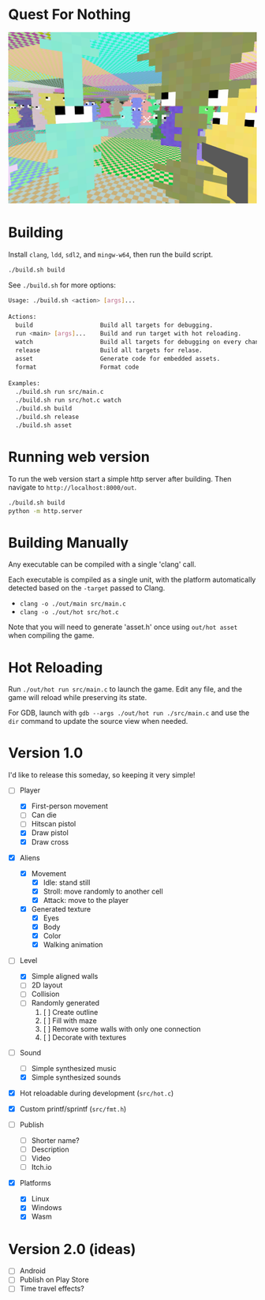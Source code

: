 # Quest For Nothing

![](screenshot.png)


# Building

Install `clang`, `ldd`, `sdl2`, and `mingw-w64`, then run the build script.

```bash
./build.sh build
```

See `./build.sh` for more options:

```bash
Usage: ./build.sh <action> [args]...

Actions:
  build                   Build all targets for debugging.
  run <main> [args]...    Build and run target with hot reloading.
  watch                   Build all targets for debugging on every change.
  release                 Build all targets for relase.
  asset                   Generate code for embedded assets.
  format                  Format code

Examples:
  ./build.sh run src/main.c
  ./build.sh run src/hot.c watch
  ./build.sh build
  ./build.sh release
  ./build.sh asset
```

# Running web version

To run the web version start a simple http server after building. Then navigate to `http://localhost:8000/out`.

```bash
./build.sh build
python -m http.server
```

# Building Manually

Any executable can be compiled with a single 'clang' call.

Each executable is compiled as a single unit, with the platform automatically detected based on the `-target` passed to Clang.

- `clang -o ./out/main src/main.c`
- `clang -o ./out/hot src/hot.c`

Note that you will need to generate 'asset.h' once using `out/hot asset` when compiling the game.

# Hot Reloading

Run `./out/hot run src/main.c` to launch the game. Edit any file, and the game will reload while preserving its state.

For GDB, launch with `gdb --args ./out/hot run ./src/main.c` and use the `dir` command to update the source view when needed.

# Version 1.0

I'd like to release this someday, so keeping it very simple!

- [ ] Player
  - [x] First-person movement
  - [ ] Can die
  - [ ] Hitscan pistol
  - [x] Draw pistol
  - [x] Draw cross

- [x] Aliens
  - [x] Movement
    - [x] Idle: stand still
    - [x] Stroll: move randomly to another cell
    - [x] Attack: move to the player

  - [x] Generated texture
    - [x] Eyes
    - [x] Body
    - [x] Color
    - [x] Walking animation

- [ ] Level
  - [x] Simple aligned walls
  - [ ] 2D layout
  - [ ] Collision
  - [ ] Randomly generated
      1. [ ] Create outline
      2. [ ] Fill with maze
      3. [ ] Remove some walls with only one connection
      4. [ ] Decorate with textures

- [ ] Sound
  - [ ] Simple synthesized music
  - [x] Simple synthesized sounds

- [x] Hot reloadable during development (`src/hot.c`)
- [x] Custom printf/sprintf (`src/fmt.h`)

- [ ] Publish
  - [ ] Shorter name?
  - [ ] Description
  - [ ] Video
  - [ ] Itch.io

- [x] Platforms
  - [x] Linux
  - [x] Windows
  - [x] Wasm

# Version 2.0 (ideas)

- [ ] Android
- [ ] Publish on Play Store
- [ ] Time travel effects?
